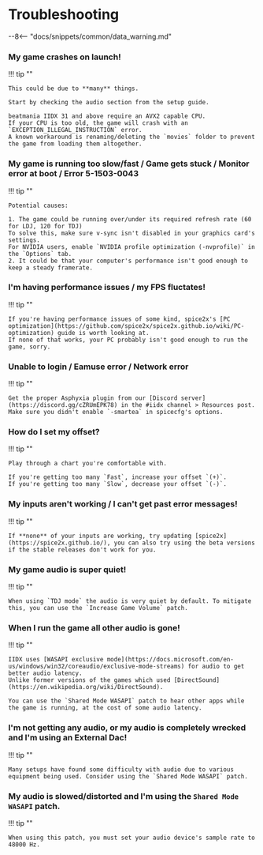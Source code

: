 # Troubleshooting

--8<-- "docs/snippets/common/data_warning.md"

### My game crashes on launch!

!!! tip ""

    This could be due to **many** things.

    Start by checking the audio section from the setup guide.

    beatmania IIDX 31 and above require an AVX2 capable CPU.  
    If your CPU is too old, the game will crash with an `EXCEPTION_ILLEGAL_INSTRUCTION` error.  
    A known workaround is renaming/deleting the `movies` folder to prevent the game from loading them altogether. 

### My game is running too slow/fast / Game gets stuck / Monitor error at boot / Error 5-1503-0043

!!! tip ""

    Potential causes:

    1. The game could be running over/under its required refresh rate (60 for LDJ, 120 for TDJ)  
    To solve this, make sure v-sync isn't disabled in your graphics card's settings.
    For NVIDIA users, enable `NVIDIA profile optimization (-nvprofile)` in the `Options` tab. 
    2. It could be that your computer's performance isn't good enough to keep a steady framerate.
    
### I'm having performance issues / my FPS fluctates!

!!! tip ""

    If you're having performance issues of some kind, spice2x's [PC optimization](https://github.com/spice2x/spice2x.github.io/wiki/PC-optimization) guide is worth looking at.
    If none of that works, your PC probably isn't good enough to run the game, sorry.

### Unable to login / Eamuse error / Network error

!!! tip ""

    Get the proper Asphyxia plugin from our [Discord server](https://discord.gg/cZRUmEPK78) in the #iidx channel > Resources post.
    Make sure you didn't enable `-smartea` in spicecfg's options.

### How do I set my offset?

!!! tip ""

    Play through a chart you're comfortable with.

    If you're getting too many `Fast`, increase your offset `(+)`.   
    If you're getting too many `Slow`, decrease your offset `(-)`.

### My inputs aren't working / I can't get past error messages!

!!! tip ""

    If **none** of your inputs are working, try updating [spice2x](https://spice2x.github.io/), you can also try using the beta versions if the stable releases don't work for you.

### My game audio is super quiet!

!!! tip ""

    When using `TDJ mode` the audio is very quiet by default. To mitigate this, you can use the `Increase Game Volume` patch.

### When I run the game all other audio is gone!

!!! tip ""

    IIDX uses [WASAPI exclusive mode](https://docs.microsoft.com/en-us/windows/win32/coreaudio/exclusive-mode-streams) for audio to get better audio latency.  
    Unlike former versions of the games which used [DirectSound](https://en.wikipedia.org/wiki/DirectSound).   
    
    You can use the `Shared Mode WASAPI` patch to hear other apps while the game is running, at the cost of some audio latency.

### I'm not getting any audio, or my audio is completely wrecked and I'm using an External Dac!

!!! tip ""

    Many setups have found some difficulty with audio due to various equipment being used. Consider using the `Shared Mode WASAPI` patch.

### My audio is slowed/distorted and I'm using the `Shared Mode WASAPI` patch.

!!! tip ""

    When using this patch, you must set your audio device's sample rate to 48000 Hz.